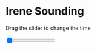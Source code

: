 <h1>Irene Sounding</h1>
<p>Drag the slider to change the time</p>

<div class="slidecontainer">
<input oninput='setImage(this)' class="slider" type="range" min="0" max="5" value="0" step="1" />
<img id='img'/>
</div>

<script>
var img = document.getElementById('img');
var img_array = ['/assets/images/skwt/skd_irn_wrfout_d01_2020-06-14_12:00:00.png',
'/assets/images/skwt/skd_irn_wrfout_d01_2020-06-14_18:00:00.png',
'/assets/images/skwt/skd_irn_wrfout_d01_2020-06-15_00:00:00.png',
'/assets/images/skwt/skd_irn_wrfout_d01_2020-06-15_06:00:00.png',
'/assets/images/skwt/skd_irn_wrfout_d01_2020-06-15_12:00:00.png',];
function setImage(obj)
{
        var value = obj.value;
        img.src = img_array[value];

}
</script>
